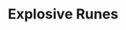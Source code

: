 ---
title: "Explosive Runes"

spell:
  schools:
    - name:        "Abjuration"
      subschools:  []
      descriptors: ["Force"]
  classes:
    - name:  "Sorcerer/Wizard"
      abbr:  "Sor/Wiz"
      level: 3
  domains:
    - name:  "Rune"
      abbr:  "Rune"
      level: 4
  components:         [V, S]
  castingTime:        "1 standard action"
  range:              "Touch"
  target:             "One touched object weighing no more than 10 lb."
  duration:           "Permanent until discharged"
  dismissable:        true
  savingThrow:        "See text"
  spellResistance:    "Yes"
  description:        |
    You trace these mystic runes upon a book, map, scroll, or similar object bearing written information. The runes detonate when read, dealing {% die_roll 6 6 0 %} points of force damage. Anyone next to the runes (close enough to read them) takes the full damage with no saving throw; any other creature within 10 feet of the runes is entitled to a Reflex save for half damage. The object on which the runes were written also takes full damage (no saving throw).

    You and any characters you specifically instruct can read the protected writing without triggering the runes. Likewise, you can remove the runes whenever desired. Another creature can remove them with a successful dispel magic or erase spell, but attempting to dispel or erase the runes and failing to do so triggers the explosion.

    **Note:** Magic traps such as explosive runes are hard to detect and disable. A rogue (only) can use the Search skill to find the runes and Disable Device to thwart them. The DC in each case is 25 + spell level, or 28 for explosive runes.
---